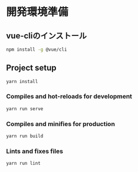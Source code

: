 # 開発環境準備

## vue-cliのインストール

```bash
npm install -g @vue/cli
```

## Project setup

```bash
yarn install
```

### Compiles and hot-reloads for development

```bash
yarn run serve
```

### Compiles and minifies for production

```bash
yarn run build
```

### Lints and fixes files

```bash
yarn run lint
```

